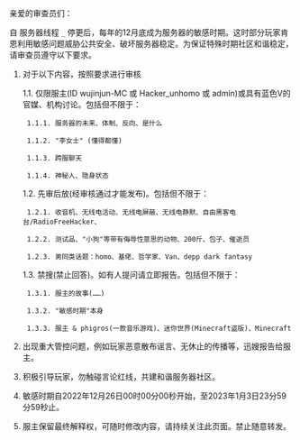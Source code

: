 亲爱的审查员们：

自 服务器线程 `_` 停更后，每年的12月底成为服务器的敏感时期。这时部分玩家肯恩利用敏感问题威胁公共安全、破坏服务器稳定。为保证特殊时期社区和谐稳定，请审查员遵守以下要求。

1. 对于以下内容，按照要求进行审核

    1.1. 仅限服主(ID wujinjun-MC 或 Hacker_unhomo 或 admin)或具有蓝色V的官媒、机构讨论。包括但不限于：

        1.1.1. 服务器的未来、体制、反向、是什么

        1.1.2. "李女士" (懂得都懂)

        1.1.3. 跨服聊天

        1.1.4. 神秘人、隐身状态

    1.2. 先审后放(经审核通过才能发布)。包括但不限于：

        1.2.1. 收音机、无线电活动、无线电屏蔽、无线电静默、自由黑客电台/RadioFreeHacker、

        1.2.2. 测试品、"小狗"等带有侮辱性意思的动物、200斤、包子、催逝员

        1.2.3. 男同类话题：homo、基佬、哲学家、Van、depp dark fantasy

    1.3. 禁搜(禁止回答)。如有人提问请立即报告。包括但不限于：

        1.3.1. 服主的故事(……)

        1.3.2. "敏感时期"本身

        1.3.3. 服主 & phigros(一款音乐游戏)、迷你世界(Minecraft盗版)、Minecraft

2. 出现重大管控问题，例如玩家恶意散布谣言、无休止的传播等，迅嫂报告给服主。

3. 积极引导玩家，勿触碰言论红线，共建和谐服务器社区。

4. 敏感时期自2022年12月26日00时00分00秒开始，至2023年1月3日23分59分59秒止。

5. 服主保留最终解释权，可随时修改内容，请持续关注此页面。禁止随意转发。
